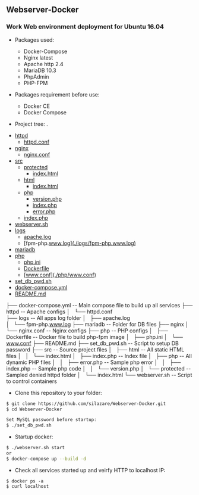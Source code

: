 ## Webserver-Docker
### Work Web environment deployment for Ubuntu 16.04

- Packages used:
  - Docker-Compose
  - Nginx latest
  - Apache http 2.4
  - MariaDB 10.3
  - PhpAdmin
  - PHP-FPM

- Packages requirement before use:
  - Docker CE
  - Docker Compose

- Project tree:
.
 * [httpd](./httpd)
   * [httpd.conf](./httpd/httpd.conf)
 * [nginx](./nginx)
   * [nginx.conf](./nginx/nginx.conf)
 * [src](./src)
   * [protected](./src/protected)
     * [index.html](./src/protected/index.html)
   * [html](./src/html)
     * [index.html](./src/html/index.html)
   * [php](./src/php)
     * [version.php](./src/php/version.php)
     * [index.php](./src/php/index.php)
     * [error.php](./src/php/error.php)
   * [index.php](./src/index.php)
 * [webserver.sh](./webserver.sh)
 * [logs](./logs)
   * [apache.log](./logs/apache.log)
   * [fpm-php.www.log](./logs/fpm-php.www.log)
 * [mariadb](./mariadb)
 * [php](./php)
   * [php.ini](./php/php.ini)
   * [Dockerfile](./php/Dockerfile)
   * [www.conf](./php/www.conf)
 * [set_db_pwd.sh](./set_db_pwd.sh)
 * [docker-compose.yml](./docker-compose.yml)
 * [README.md](./README.md)

├── docker-compose.yml -- Main compose file to build up all services
├── httpd              -- Apache configs
│   └── httpd.conf       
├── logs               -- All apps log folder
│   ├── apache.log  
│   └── fpm-php.www.log
├── mariadb            -- Folder for DB files
├── nginx
│   └── nginx.conf     -- Nginx configs
├── php                -- PHP configs
│   ├── Dockerfile     -- Docker file to build php-fpm image
│   ├── php.ini
│   └── www.conf
├── README.md
├── set_db_pwd.sh      -- Script to setup DB password
├── src                -- Source project files
│   ├── html           -- All static HTML files
│   │   └── index.html
│   ├── index.php      -- Index file
│   ├── php            -- All dynamic PHP files
│   │   ├── error.php  -- Sample php error
│   │   ├── index.php  -- Sample php code
│   │   └── version.php 
│   └── protected      -- Sampled denied httpd folder
│       └── index.html
└── webserver.sh       -- Script to control containers

- Clone this repository to your folder:
```sh
$ git clone https://github.com/silazare/Webserver-Docker.git
$ cd Webserver-Docker

Set MySQL password before startup:
$ ./set_db_pwd.sh
```

- Startup docker:
```sh
$ ./webserver.sh start
or
$ docker-compose up --build -d 
```

- Check all services started up and veirfy HTTP to localhost IP:
```
$ docker ps -a
$ curl localhost
```

